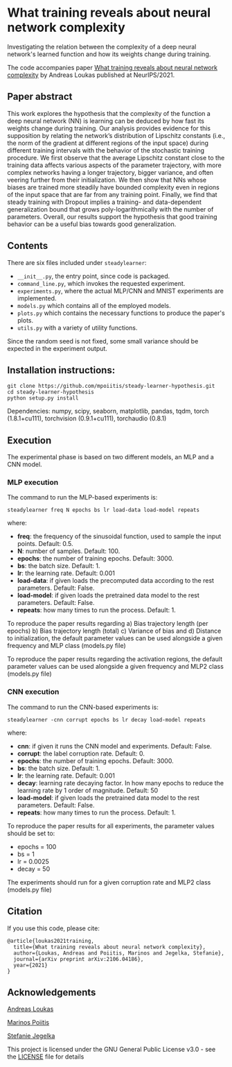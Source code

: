 # What training reveals about neural network complexity

Investigating the relation between the complexity of a deep neural network's learned function and how its weights change during training. 

The code accompanies paper [What training reveals about neural network complexity](https://arxiv.org/pdf/2106.04186.pdf) by Andreas Loukas published at NeurIPS/2021.

## Paper abstract 
This work explores the hypothesis that the complexity of the function a deep neural network (NN) is
learning can be deduced by how fast its weights change during training. Our analysis provides evidence for
this supposition by relating the network’s distribution of Lipschitz constants (i.e., the norm of the gradient
at different regions of the input space) during different training intervals with the behavior of the stochastic
training procedure. We first observe that the average Lipschitz constant close to the training data affects
various aspects of the parameter trajectory, with more complex networks having a longer trajectory, bigger
variance, and often veering further from their initialization. We then show that NNs whose biases are
trained more steadily have bounded complexity even in regions of the input space that are far from any
training point. Finally, we find that steady training with Dropout implies a training- and data-dependent
generalization bound that grows poly-logarithmically with the number of parameters. Overall, our results
support the hypothesis that good training behavior can be a useful bias towards good generalization.

## Contents

There are six files included under `steadylearner`:

* `__init__.py`, the entry point, since code is packaged.
* `command_line.py`, which invokes the requested experiment.
* `experiments.py`, where the actual MLP/CNN and MNIST experiments are implemented.
* `models.py` which contains all of the employed models.
* `plots.py` which contains the necessary functions to produce the paper's plots.
* `utils.py` with a variety of utility functions.


Since the random seed is not fixed, some small variance should be expected in the experiment output.

## Installation instructions: 

```
git clone https://github.com/mpoiitis/steady-learner-hypothesis.git
cd steady-learner-hypothesis
python setup.py install
```

Dependencies: numpy, scipy, seaborn, matplotlib, pandas, tqdm, torch (1.8.1+cu111), torchvision (0.9.1+cu111), torchaudio (0.8.1)

## Execution

The experimental phase is based on two different models, an MLP and a CNN model. 


### MLP execution

The command to run the MLP-based experiments is:

```
steadylearner freq N epochs bs lr load-data load-model repeats
```

where:
   
   - **freq**: the frequency of the sinusoidal function, used to sample the input points. Default: 0.5.
   - **N**: number of samples. Default: 100.
   - **epochs**: the number of training epochs. Default: 3000.
   - **bs**: the batch size. Default: 1.
   - **lr**: the learning rate. Default: 0.001
   - **load-data**: if given loads the precomputed data according to the rest parameters. Default: False.
   - **load-model**: if given loads the pretrained data model to the rest parameters. Default: False.
   - **repeats**: how many times to run the process. Default: 1.

To reproduce the paper results regarding a) Bias trajectory length (per epochs) b) Bias trajectory length (total) 
c) Variance of bias and d) Distance to initialization, the default parameter values can be used alongside a given
frequency and MLP class (models.py file)

To reproduce the paper results regarding the activation regions, the default parameter values can be used alongside a given
frequency and MLP2 class (models.py file)

### CNN execution

The command to run the CNN-based experiments is:

```
steadylearner -cnn corrupt epochs bs lr decay load-model repeats
```

where:
   
   - **cnn**: if given it runs the CNN model and experiments. Default: False.
   - **corrupt**: the label corruption rate. Default: 0.
   - **epochs**: the number of training epochs. Default: 3000.
   - **bs**: the batch size. Default: 1.
   - **lr**: the learning rate. Default: 0.001
   - **decay**: learning rate decaying factor. In how many epochs to reduce the learning rate by 1 order of magnitude. Default: 50
   - **load-model**: if given loads the pretrained data model to the rest parameters. Default: False.
   - **repeats**: how many times to run the process. Default: 1.

To reproduce the paper results for all experiments, the parameter values should be set to:
- epochs = 100
- bs = 1
- lr = 0.0025
- decay = 50
 
The experiments should run for a given corruption rate and MLP2 class (models.py file)

## Citation

If you use this code, please cite: 
```
@article{loukas2021training,
  title={What training reveals about neural network complexity},
  author={Loukas, Andreas and Poiitis, Marinos and Jegelka, Stefanie},
  journal={arXiv preprint arXiv:2106.04186},
  year={2021}
}
```

## Acknowledgements

[comment]: <> (This work was kindly supported by the Swiss National Science Foundation &#40;grant number PZ00P2 179981&#41;. I would like to thank [Scott Gigante]&#40;https://cbb.yale.edu/people/scott-gigante&#41; for helping package the code.)

[comment]: <> (26 October 2021)

[Andreas Loukas](https://andreasloukas.blog)

[Marinos Poiitis](https://mpoiitis.github.io/)

[Stefanie Jegelka](https://people.csail.mit.edu/stefje/)

[comment]: <> ([![DOI]&#40;https://zenodo.org/badge/175851068.svg&#41;]&#40;https://zenodo.org/badge/latestdoi/175851068&#41;)

This project is licensed under the GNU General Public License v3.0 - see the [LICENSE](LICENSE) file for details